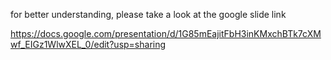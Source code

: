 for better understanding, please take a look at the google slide link

https://docs.google.com/presentation/d/1G85mEajitFbH3inKMxchBTk7cXMwf_EIGz1WlwXEL_0/edit?usp=sharing
